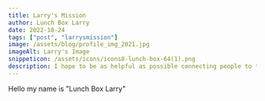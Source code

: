 ```yaml
---
title: Larry's Mission
author: Lunch Box Larry
date: 2022-10-24
tags: ["post", "larrysmission"]
image: /assets/blog/profile_img_2021.jpg
imageAlt: Larry's Image
snippeticon: /assets/icons/icons8-lunch-box-64(1).png
description: I hope to be as helpful as possible connecting people to the right resources.
---
```


Hello my name is "Lunch Box Larry"